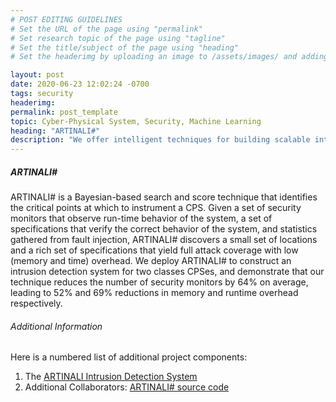 ```yaml
---
# POST EDITING GUIDELINES
# Set the URL of the page using "permalink"
# Set research topic of the page using "tagline"
# Set the title/subject of the page using "heading"
# Set the headerimg by uploading an image to /assets/images/ and adding the URL to "headerimg"

layout: post
date: 2020-06-23 12:02:24 -0700
tags: security
headerimg:
permalink: post_template
topic: Cyber-Physical System, Security, Machine Learning
heading: "ARTINALI#"
description: "We offer intelligent techniques for building scalable intrusion detection system for recourse-constraned Cyber-Physical Systems (CPSes)."
---
```

<!-- Project Overview section -->
<div class="container-fluid bg-gray my-5 py-5">
    <div class="container pt-4">
        <h5>ARTINALI#</h5>
        <P>ARTINALI# is a Bayesian-based search and score technique that identifies the critical points at which to instrument a CPS. Given a set of security monitors that observe run-time behavior of the system, a set of specifications that verify the correct behavior of the system, and statistics gathered from fault injection, ARTINALI# discovers a small set of locations and a rich set of specifications that yield full attack coverage with low (memory and time) overhead. We deploy ARTINALI# to construct an intrusion detection system for two classes CPSes, and demonstrate that our technique reduces the number of security monitors by 64% on average, leading to 52% and 69% reductions in memory and runtime overhead respectively.</P>
    </div>
</div>
<!-- /Project Overview section -->
<!-- Project Details and Additional Info -->
<div class="container">
    <h6>Additional Information</h6>
        <P>Here is a numbered list of additional project components:</P>
        <ol>
            <li>The <a href="http://blogs.ubc.ca/karthik/files/2017/07/ARTINALI-FSE17.pdf"> ARTINALI Intrusion Detection System</a></li>
            <li>Additional Collaborators: <a href="https://github.com/MaryamRA/ARTINALI-SHARP">ARTINALI# source code</a></li>
        </ol>
</div>
<!-- /Project Details and Additional Info -->
